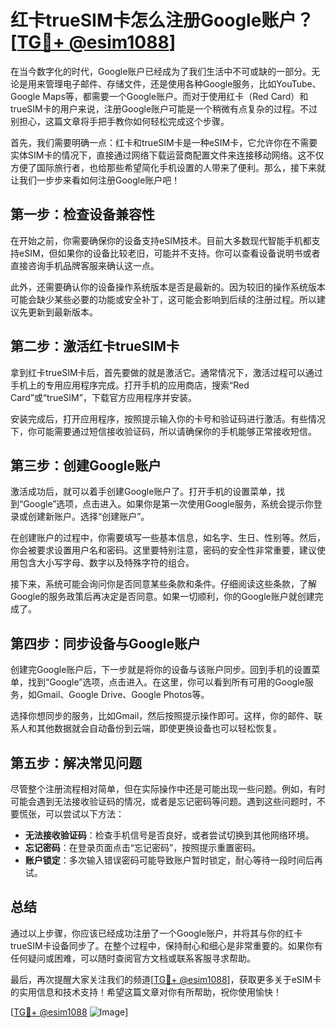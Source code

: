 # 红卡trueSIM卡怎么注册Google账户？[[TG💪+ @esim1088](https://t.me/s/esim1088)]

在当今数字化的时代，Google账户已经成为了我们生活中不可或缺的一部分。无论是用来管理电子邮件、存储文件，还是使用各种Google服务，比如YouTube、Google Maps等，都需要一个Google账户。而对于使用红卡（Red Card）和trueSIM卡的用户来说，注册Google账户可能是一个稍微有点复杂的过程。不过别担心，这篇文章将手把手教你如何轻松完成这个步骤。

首先，我们需要明确一点：红卡和trueSIM卡是一种eSIM卡，它允许你在不需要实体SIM卡的情况下，直接通过网络下载运营商配置文件来连接移动网络。这不仅方便了国际旅行者，也给那些希望简化手机设置的人带来了便利。那么，接下来就让我们一步步来看如何注册Google账户吧！

## 第一步：检查设备兼容性

在开始之前，你需要确保你的设备支持eSIM技术。目前大多数现代智能手机都支持eSIM，但如果你的设备比较老旧，可能并不支持。你可以查看设备说明书或者直接咨询手机品牌客服来确认这一点。

此外，还需要确认你的设备操作系统版本是否是最新的。因为较旧的操作系统版本可能会缺少某些必要的功能或安全补丁，这可能会影响到后续的注册过程。所以建议先更新到最新版本。

## 第二步：激活红卡trueSIM卡

拿到红卡trueSIM卡后，首先要做的就是激活它。通常情况下，激活过程可以通过手机上的专用应用程序完成。打开手机的应用商店，搜索“Red Card”或“trueSIM”，下载官方应用程序并安装。

安装完成后，打开应用程序，按照提示输入你的卡号和验证码进行激活。有些情况下，你可能需要通过短信接收验证码，所以请确保你的手机能够正常接收短信。

## 第三步：创建Google账户

激活成功后，就可以着手创建Google账户了。打开手机的设置菜单，找到“Google”选项，点击进入。如果你是第一次使用Google服务，系统会提示你登录或创建新账户。选择“创建账户”。

在创建账户的过程中，你需要填写一些基本信息，如名字、生日、性别等。然后，你会被要求设置用户名和密码。这里要特别注意，密码的安全性非常重要，建议使用包含大小写字母、数字以及特殊字符的组合。

接下来，系统可能会询问你是否同意某些条款和条件。仔细阅读这些条款，了解Google的服务政策后再决定是否同意。如果一切顺利，你的Google账户就创建完成了。

## 第四步：同步设备与Google账户

创建完Google账户后，下一步就是将你的设备与该账户同步。回到手机的设置菜单，找到“Google”选项，点击进入。在这里，你可以看到所有可用的Google服务，如Gmail、Google Drive、Google Photos等。

选择你想同步的服务，比如Gmail，然后按照提示操作即可。这样，你的邮件、联系人和其他数据就会自动备份到云端，即使更换设备也可以轻松恢复。

## 第五步：解决常见问题

尽管整个注册流程相对简单，但在实际操作中还是可能出现一些问题。例如，有时可能会遇到无法接收验证码的情况，或者是忘记密码等问题。遇到这些问题时，不要慌张，可以尝试以下方法：

- **无法接收验证码**：检查手机信号是否良好，或者尝试切换到其他网络环境。
- **忘记密码**：在登录页面点击“忘记密码”，按照提示重置密码。
- **账户锁定**：多次输入错误密码可能导致账户暂时锁定，耐心等待一段时间后再试。

## 总结

通过以上步骤，你应该已经成功注册了一个Google账户，并将其与你的红卡trueSIM卡设备同步了。在整个过程中，保持耐心和细心是非常重要的。如果你有任何疑问或困难，可以随时查阅官方文档或联系客服寻求帮助。

最后，再次提醒大家关注我们的频道[[TG💪+ @esim1088](https://t.me/s/esim1088)]，获取更多关于eSIM卡的实用信息和技术支持！希望这篇文章对你有所帮助，祝你使用愉快！

[[TG💪+ @esim1088](https://t.me/s/esim1088) ![Image](https://i.postimg.cc/4NQfJmqS/Snipaste-2025-05-13-00-14-12.png)]